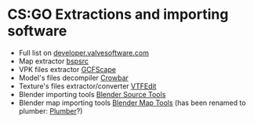 ﻿# CS:GO Extractions and importing software

- Full list on [developer.valvesoftware.com](https://developer.valvesoftware.com/wiki/Category:Third_Party_Tools)
- Map extractor [bspsrc](../../Programs/bspsrc_1.4.3.zip)
- VPK files extractor [GCFScape](../../Programs/gcfscape.zip)
- Model's files decompiler [Crowbar](../../Programs/Crowbar_2023-02-16_0.74.7z)
- Texture's files extractor/converter [VTFEdit](../../Programs/vtfedit133.zip)
- Blender importing tools [Blender Source Tools](../../Programs/blender_source_tools_3.2.5.zip)
- Blender map importing tools [Blender Map Tools](../../Programs/io_import_vmf-windows.zip)
  (has been renamed to plumber: [Plumber](https://github.com/lasa01/Plumber/releases/tag/v1.0.0)?)